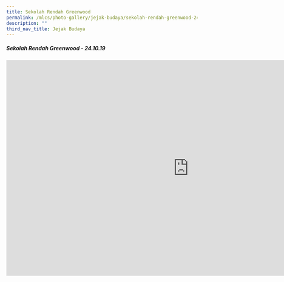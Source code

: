 ```yaml
---
title: Sekolah Rendah Greenwood
permalink: /mlcs/photo-gallery/jejak-budaya/sekolah-rendah-greenwood-24-10-19/
description: ""
third_nav_title: Jejak Budaya
---
```

##### Sekolah Rendah Greenwood - 24.10.19

<iframe allowfullscreen="true" height="569" width="960" frameborder="0" src="https://docs.google.com/presentation/d/e/2PACX-1vRcDIcjxjlmxAS3L_E49eV44_zXNAQvY9e5fP4HVXWWBk4-BEkGsy8eKFt8Fnh7wzY2aBMx9SUd9HT0/embed?start=true&amp;loop=true&amp;delayms=5000"></iframe>